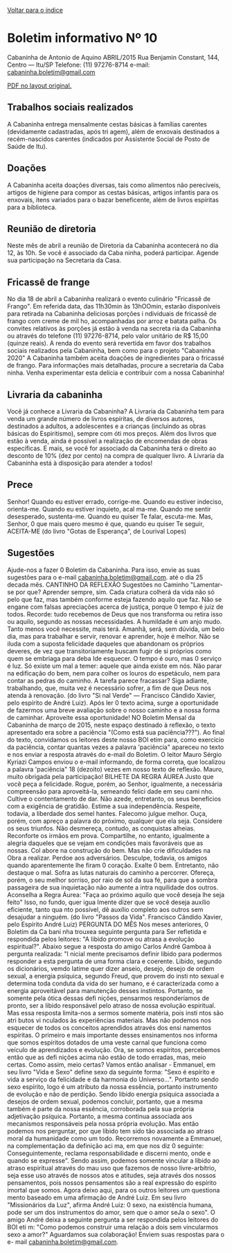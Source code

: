 [Voltar para o índice](..)

# Boletim informativo Nº 10
Cabaninha de Antonio de Aquino ABRIL/2015 
Rua Benjamin Constant, 144, Centro — Itu/SP 
Telefone: (11) 97276-8714 
e-mail: cabaninha.boletim@gmail.com 

[PDF no layout original.](cabaninhaBoletim10.pdf)

## Trabalhos sociais realizados
A Cabaninha entrega mensalmente cestas básicas à famílias 
carentes (devidamente cadastradas, após tri agem), além de 
enxovais destinados a recém-nascidos carentes (indicados por 
Assistente Social de Posto de Saúde de Itu). 

## Doações
A Cabaninha aceita doações diversas, tais como alimentos não 
perecíveis, artigos de higiene para compor as cestas básicas, 
artigos infantis para os enxovais, itens variados para o bazar 
beneficente, além de livros espíritas para a biblioteca. 

## Reunião de diretoria
Neste mês de abril a reunião de Diretoria da Cabaninha 
acontecerá no dia 12, às 10h. Se você é associado da Caba ninha, 
poderá participar. Agende sua participação na Secretaria da 
Casa. 

## Fricassê de frange
No dia 18 de abril a Cabaninha realizará o evento culinário "Fricassê de Frango". Em referida data, das 11h30min às 13hOOmin, estarão disponíveis para retirada na Cabaninha 
deliciosas porções i ndividuais de fricassê de frango com creme de mil ho, acompanhadas por arroz e batata palha. Os convites 
relativos às porções já estão à venda na secreta ria da Cabaninha ou através do telefone (11) 97276-8714, pelo valor 
unitário de R$ 15,00 (quinze reais). 
A renda do evento será revertida em favor dos trabalhos sociais realizados pela Cabaninha, bem como para o projeto 
"Cabaninha 2020" 
A Cabaninha também aceita doações de ingredientes para o fricassé de frango. Para informações mais detalhadas, procure 
a secretaria da Caba ninha. Venha experimentar esta delícia e contribuir com a nossa Cabaninha! 

## Livraria da cabaninha
Você já conhece a Livraria da Cabaninha? 
A Livraria da Cabaninha tem para venda um grande número de livros espíritas, de diversos autores, destinados a adultos, a 
adolescentes e a crianças (incluindo as obras básicas do Espiritismo), sempre com óti mos preços. Além dos livros que 
estão à venda, ainda é possível a realização de encomendas de obras específicas. 
E mais, se você for associado da Cabaninha terá o direito ao desconto de 10% (dez por cento) na compra de qualquer livro. 
A Livraria da Cabaninha está à disposição para atender a todos! 

## Prece
Senhor! 
Quando eu estiver errado, corrige-me. 
Quando eu estiver indeciso, orienta-me. 
Quando eu estiver inquieto, acal ma-me. 
Quando me sentir desesperado, sustenta-me. 
Quando eu quiser Te falar, escuta-me. 
Mas, Senhor, 0 que mais quero mesmo é que, quando eu 
quiser Te seguir, ACEITA-ME 
(do livro "Gotas de Esperança", de Lourival Lopes) 

## Sugestões
Ajude-nos a fazer 0 Boletim da Cabaninha. Para isso, envie as 
suas sugestões para o e-mail cabaninha.boletim@gmail.com. 
até o dia 25 decada mês. 
CANTINHO DA REFLEXÃO 
Sugestões no Caminho 
"Lamentar-se por que? Aprender sempre, sim. 
Cada criatura colherá da vida não só pelo que faz, mas também 
conforme esteja fazendo aquilo que faz. 
Não se engane com falsas apreciações acerca de justiça, 
porque 0 tempo é juiz de todos. 
Recorde: tudo recebemos de Deus que nos transforma ou 
retira isso ou aquilo, segundo as nossas necessidades. 
A humildade é um anjo mudo. 
Tanto menos você necessite, mais terá. 
Amanhã, será, sem dúvida, um belo dia, mas para trabalhar e 
servir, renovar e aprender, hoje é melhor. 
Não se iluda com a suposta felicidade daqueles que 
abandonam os próprios deveres, de vez que transitoriamente 
buscam fugir de si próprios como quem se embriaga para 
deba Ide esquecer. 
O tempo é ouro, mas 0 serviço é luz. 
Só existe um mal a temer: aquele que ainda existe em nós. 
Não parar na edificação do bem, nem para colher os louros do 
espetáculo, nem para contar as pedras do caminho. 
A tarefa parece fracassar? Siga adiante, trabalhando, que, 
muita vez é necessário sofrer, a fim de que Deus nos atenda à 
renovação. 
(do livro "Si nal Verde" — Francisco Cândido Xavier, pelo espírito 
de André Luiz). 
Após ler 0 texto acima, surge a oportunidade de fazermos 
uma breve avaliação sobre o nosso caminho e a nossa forma 
de caminhar. Aproveite essa oportunidade! 
NO Boletim Mensal da Cabaninha de março de 2015, neste 
espaço destinado à reflexão, o texto apresentado era sobre a 
paciência "(Como está sua paciência???"). Ao final do texto, 
convidamos os leitores deste nosso BOI etim para, como 
exercício da paciência, contar quantas vezes a palavra 
'paciência" apareceu no texto e nos enviar a resposta através 
do e-mail do Boletim. 
O leitor Mauro Sérgio Kyriazi Campos enviou o e-mail 
informando, de forma correta, que localizou a palavra 
'paciência" 18 (dezoito) vezes em nosso 
texto de reflexão. 
Mauro, muito obrigada pela participação! 
BILHETE DA REGRA ÁUREA 
Justo que você peça a felicidade. Rogue, 
porém, ao Senhor, 
igualmente, a necessária compreensão 
para aproveitá-la, 
semeando felici dade em seu cami nho. 
Cultive o contentamento de dar. Não azede, entretanto, os seus 
benefícios com a exigência de gratidão. Estime a sua 
independência. Respeite, todavia, a liberdade dos semel hantes. 
Falecomo julgue melhor. Ouça, porém, com apreço a palavra do 
próximo, qualquer que ela seja. Considere os seus triunfos. Não 
desmereça, contudo, as conquistas alheias. 
Reconforte os irmãos em prova. Compartilhe, no entanto, 
igualmente a alegria daqueles que se vejam em condições mais 
favoráveis que as nossas. Col abore na construção do bem. Mas 
não crie dificuldades na Obra a realizar. 
Perdoe aos adversários. Desculpe, todavia, os amigos quando 
aparentemente lhe firam 0 coração. Exalte 0 bem. Entretanto, 
não destaque o mal. 
Sofra as lutas naturais do caminho a percorrer. Ofereça, porém, 
o seu melhor sorriso, por raio de sol da sua fé, para que a 
sombra passageira de sua inquietação não aumente a 
intra nquilidade dos outros. 
Aconselha a Regra Áurea: "Faça ao próximo aquilo que você 
deseja lhe seja feito" 
Isso, no fundo, quer igua Imente dizer que se você deseja auxílio 
eficiente, tanto qua nto possível, dê auxílio completo aos outros 
sem desajudar a ninguém. 
(do livro "Passos da Vida". Francisco Cândido Xavier, pelo 
Espírito André Luiz) 
PERGUNTA DO MÊS 
Nos meses anteriores, 0 Boletim da Ca bani nha trouxea seguinte 
pergunta para Ser refletida e respondida pelos leitores: 
"A libido promove ou atrasa a evolução espiritual?". 
Abaixo segue a resposta do amigo Carlos André Gamboa à 
pergunta realizada: 
"l nicial mente precisamos definir libido para podermos 
responder a esta pergunta de uma forma clara e coerente. 
Libido, segundo os dicionários, vemdo latime quer dizer anseio, 
desejo, desejo de ordem sexual, a energia psíquica, segundo 
Freud, que provem do insti nto sexual e determina toda conduta 
da vida do ser humano, e é caracterizada como a energia 
aproveitável para manutenção desses instintos. Portanto, se 
somente pela ótica dessas defi nições, 
pensarmos 
responderíamos de pronto, ser a libido responsável pelo atraso 
de nossa evolução espiritual. Mas essa resposta limita-nos a 
sermos somente matéria, pois insti ntos são atri butos vi nculados 
às experiências materiais. Mas não podemos nos esquecer de 
todos os conceitos aprendidos através dos ensi namentos 
espíritas. O primeiro e mais importante desses ensinamentos 
nos informa que somos espíritos dotados de uma veste carnal 
que funciona como veículo de aprendizados e evolução. Ora, se 
somos espíritos, percebemos então que as defi nições acima não 
estão de todo erradas, mas, meio certas. Como assim, meio 
certas? Vamos então analisar - 
Emmanuel, em seu livro "Vida e 
Sexo" define sexo da seguinte forma: "Sexo é espírito e vida a 
serviço da felicidade e da harmonia do Universo...". Portanto 
sendo sexo espírito, logo é um atributo da nossa essência, 
portanto instrumento de evolução e não de perdição. Sendo 
libido energia psíquica associada a desejos de ordem sexual, 
podemos concluir, portanto, que a mesma também é parte da 
nossa essência, corroborada pela sua própria adjetivação 
psíquica. Portanto, a mesma continua associada aos 
mecanismos responsáveis pela nossa própria evolução. Mas 
então podemos nos perguntar, por que libido tem sido tão 
associada ao atraso moral da humanidade como um todo. 
Recorremos novamente a Emmanuel, na complementação da 
definição aci ma, em que nos diz 0 seguinte: 
Conseguintemente, reclama responsabilidade e discerni mento, 
onde e quando se expresse". Sendo assim, podemos somente 
vincular a libido ao atraso espiritual através do mau uso que 
fazemos de nosso livre-arbítrio, seja esse uso através de nossos 
atos e atitudes, seja através dos nossos pensamentos, pois 
nossos pensamentos são a real expressão do espírito imortal 
que somos. Agora deixo aqui, para os outros leitores um 
questiona mento baseado em uma afirmação de André Luiz. Em 
seu livro "Missionários da Luz", afirma André Luiz: 0 sexo, na 
existência humana, pode ser um dos instrumentos do amor, 
sem que o amor seJa o sexo". 
O amigo André deixa a seguinte pergunta a ser respondida pelos 
leitores do BOI eti m: 
"Como podemos construir uma relação a dois sem vincularmos 
sexo a amor?" 
Aguardamos sua colaboração! Enviem suas respostas para o e- 
mail cabaninha.boletim@gmail.com. 
